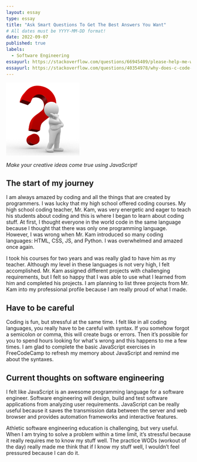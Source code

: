 ```yaml
---
layout: essay
type: essay
title: "Ask Smart Questions To Get The Best Answers You Want"
# All dates must be YYYY-MM-DD format!
date: 2022-09-07
published: true
labels:
  - Software Engineering
essayurl: https://stackoverflow.com/questions/66945409/please-help-me-with-unity3d
essayurl: https://stackoverflow.com/questions/40354978/why-does-c-code-for-testing-the-collatz-conjecture-run-faster-than-hand-writte/40355466#40355466
---
```


<img width="200px" class="rounded float-start pe-4" src="../img/question.png">

*Make your creative ideas come true using JavaScript!*

## The start of my journey

I am always amazed by coding and all the things that are created by programmers. I was lucky that my high school offered coding courses. My high school coding teacher, Mr. Kam, was very energetic and eager to teach his students about coding and this is where I began to learn about coding stuff. At first, I thought everyone in the world code in the same language because I thought that there was only one programming language. However, I was wrong when Mr. Kam introduced so many coding languages: HTML, CSS, JS, and Python. I was overwhelmed and amazed once again.

I took his courses for two years and was really glad to have him as my teacher. Although my level in these languages is not very high, I felt accomplished. Mr. Kam assigned different projects with challenging requirements, but I felt so happy that I was able to use what I learned from him and completed his projects. I am planning to list three projects from Mr. Kam into my professional profile because I am really proud of what I made.

## Have to be careful

Coding is fun, but stressful at the same time. I felt like in all coding languages, you really have to be careful with syntax. If you somehow forgot a semicolon or comma, this will create bugs or errors. Then it’s possible for you to spend hours looking for what's wrong and this happens to me a few times. I am glad to complete the basic JavaScript exercises in FreeCodeCamp to refresh my memory about JavaScript and remind me about the syntaxes.

## Current thoughts on software engineering

I felt like JavaScript is an awesome programming language for a software engineer. Software engineering will design, build and test software applications from analyzing user requirements. JavaScript can be really useful because it saves the transmission data between the server and web browser and provides automation frameworks and interactive features. 

Athletic software engineering education is challenging, but very useful. When I am trying to solve a problem within a time limit, it’s stressful because it really requires me to know my stuff well. The practice WODs (workout of the day) really made me think that if I know my stuff well, I wouldn’t feel pressured because I can do it.
